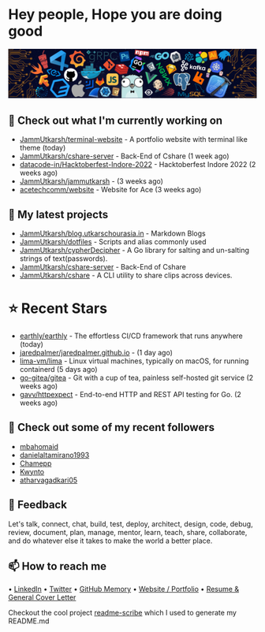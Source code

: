# Hey people, Hope you are doing good

![Image](https://github.com/JammUtkarsh/jammutkarsh/blob/main/github-banner.png?raw=true)

## 👷 Check out what I'm currently working on

- [JammUtkarsh/terminal-website](https://github.com/JammUtkarsh/terminal-website) - A portfolio website with terminal like theme (today)
- [JammUtkarsh/cshare-server](https://github.com/JammUtkarsh/cshare-server) - Back-End of Cshare (1 week ago)
- [datacode-in/Hacktoberfest-Indore-2022](https://github.com/datacode-in/Hacktoberfest-Indore-2022) - Hacktoberfest Indore 2022 (2 weeks ago)
- [JammUtkarsh/jammutkarsh](https://github.com/JammUtkarsh/jammutkarsh) -  (3 weeks ago)
- [acetechcomm/website](https://github.com/acetechcomm/website) - Website for Ace (3 weeks ago)

## 🌱 My latest projects

- [JammUtkarsh/blog.utkarschourasia.in](https://github.com/JammUtkarsh/blog.utkarschourasia.in) - Markdown Blogs
- [JammUtkarsh/dotfiles](https://github.com/JammUtkarsh/dotfiles) - Scripts and alias commonly used
- [JammUtkarsh/cypherDecipher](https://github.com/JammUtkarsh/cypherDecipher) - A Go library for salting and un-salting strings of text(passwords).
- [JammUtkarsh/cshare-server](https://github.com/JammUtkarsh/cshare-server) - Back-End of Cshare
- [JammUtkarsh/cshare](https://github.com/JammUtkarsh/cshare) - A CLI utility to share clips across devices.

# ⭐ Recent Stars

- [earthly/earthly](https://github.com/earthly/earthly) - The effortless CI/CD framework that runs anywhere (today)
- [jaredpalmer/jaredpalmer.github.io](https://github.com/jaredpalmer/jaredpalmer.github.io) -  (1 day ago)
- [lima-vm/lima](https://github.com/lima-vm/lima) - Linux virtual machines, typically on macOS, for running containerd (5 days ago)
- [go-gitea/gitea](https://github.com/go-gitea/gitea) - Git with a cup of tea, painless self-hosted git service (2 weeks ago)
- [gavv/httpexpect](https://github.com/gavv/httpexpect) - End-to-end HTTP and REST API testing for Go. (2 weeks ago)

## 👯 Check out some of my recent followers

- [mbahomaid](https://github.com/mbahomaid)
- [danielaltamirano1993](https://github.com/danielaltamirano1993)
- [Chamepp](https://github.com/Chamepp)
- [Kwynto](https://github.com/Kwynto)
- [atharvagadkari05](https://github.com/atharvagadkari05)

## 💬 Feedback

Let's talk, connect, chat, build, test, deploy, architect, design, code, debug, review, document, plan, manage, mentor, learn, teach, share, collaborate, and do whatever else it takes to make the world a better place.

## 📫 How to reach me

  &bullet; [LinkedIn](https://www.linkedin.com/in/5utkarshc/)
  &bullet; [Twitter](https://twitter.com/JammUtkarsh)
  &bullet; [GitHub Memory](https://githubmemory.com/@JammUtkarsh)
  &bullet; [Website / Portfolio](https://utkarshchourasia.in/)
  &bullet; [Resume & General Cover Letter](https://drive.google.com/drive/folders/1ci7ngCK4trDgoGHongJxUamzC4hm0AqE?usp=sharing)

Checkout the cool project [readme-scribe](https://github.com/muesli/readme-scribe) which I used to generate my README.md
